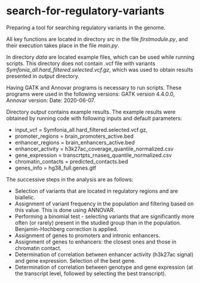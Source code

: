 # search-for-regulatory-variants
Preparing a tool for searching regulatory variants in the genome.

All key functions are located in directory *src* in the file *firstmodule.py*, and their execution takes place in the file *main.py*.

In directory *data* are located example files, which can be used while running scripts. This directory does not contain .vcf file with variants *Symfonia_all.hard_filtered.selected.vcf.gz*, which was used to obtain results presented in *output* directory.

Having GATK and Annovar programs is necessary to run scripts. These programs were used in the following versions: GATK version 4.4.0.0, Annovar version: Date: 2020-06-07.


Directory *output* contains example results. The example results were obtained by running code with following inputs and default parameters:
- input_vcf = Symfonia_all.hard_filtered.selected.vcf.gz,
- promoter_regions = brain_promoters_active.bed
- enhancer_regions = brain_enhancers_active.bed
- enhancer_activity = h3k27ac_coverage_quantile_normalized.csv
- gene_expression = transcrtpts_rnaseq_quantile_normalized.csv
- chromatin_contacts = predicted_contacts.bed
- genes_info = hg38_full.genes.gtf


The successive steps in the analysis are as follows:
- Selection of variants that are located in regulatory regions and are biallelic.
- Assignment of variant frequency in the population and filtering based on this value. This is done using ANNOVAR.
- Performing a binomial test - selecting variants that are significantly more often (or rarely) present in the studied group than in the population. Benjamin-Hochberg correction is applied.
- Assignment of genes to promoters and intronic enhancers.
- Assignment of genes to enhancers: the closest ones and those in chromatin contact.
- Determination of correlation between enhancer activity (h3k27ac signal) and gene expression. Selection of the best gene.
- Determination of correlation between genotype and gene expression (at the transcript level, followed by selecting the best transcript).








